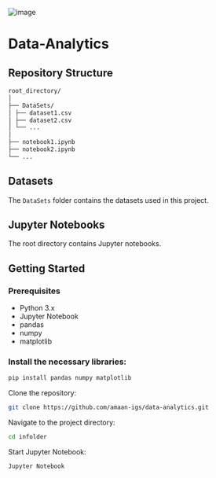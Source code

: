 ![image](https://github.com/user-attachments/assets/0616e064-057b-4f26-a1e9-ce8cfda2147d)
# Data-Analytics

## Repository Structure
```sh
root_directory/
│
├── DataSets/
│ ├── dataset1.csv
│ ├── dataset2.csv
│ └── ...
│
├── notebook1.ipynb
├── notebook2.ipynb
└── ...
```

## Datasets

The `DataSets` folder contains the datasets used in this project.

## Jupyter Notebooks

The root directory contains Jupyter notebooks.

## Getting Started

### Prerequisites

- Python 3.x
- Jupyter Notebook
- pandas
- numpy
- matplotlib

### Install the necessary libraries:

```sh
pip install pandas numpy matplotlib
```

Clone the repository:
```sh
git clone https://github.com/amaan-igs/data-analytics.git
```

Navigate to the project directory:
```sh
cd infolder
```

Start Jupyter Notebook:
```sh
Jupyter Notebook
```
